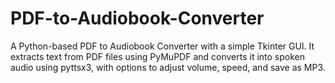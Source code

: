 # PDF-to-Audiobook-Converter
A Python-based PDF to Audiobook Converter with a simple Tkinter GUI.  It extracts text from PDF files using PyMuPDF and converts it into spoken audio  using pyttsx3, with options to adjust volume, speed, and save as MP3.
